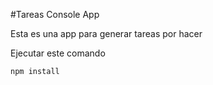 #Tareas Console App

Esta es una app para generar tareas por hacer

Ejecutar este comando

```
npm install
```

